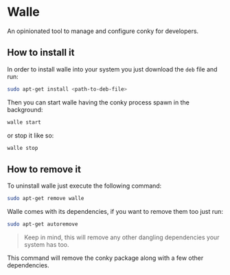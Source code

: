# Walle

An opinionated tool to manage and configure conky for developers.

## How to install it

In order to install walle into your system you just download the `deb` file and run:

```sh
sudo apt-get install <path-to-deb-file>
```

Then you can start walle having the conky process spawn in the background:

```sh
walle start
```

or stop it like so:

```sh
walle stop
```

## How to remove it

To uninstall walle just execute the following command:

```sh
sudo apt-get remove walle
```

Walle comes with its dependencies, if you want to remove them too just run:

```sh
sudo apt-get autoremove
```

> Keep in mind, this will remove any other dangling dependencies your system has too.

This command will remove the conky package along with a few other dependencies.
